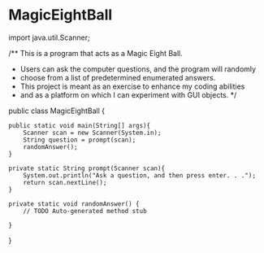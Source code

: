 # MagicEightBall

import java.util.Scanner;

/** This is a program that acts as a Magic Eight Ball. 
 * Users can ask the computer questions, and the program will randomly 
 * choose from a list of predetermined enumerated answers.
 * This project is meant as an exercise to enhance my coding abilities
 * and as a platform on which I can experiment with GUI objects.
 */

public class MagicEightBall {
	
	public static void main(String[] args){
		Scanner scan = new Scanner(System.in);
		String question = prompt(scan);
		randomAnswer();
	}

	private static String prompt(Scanner scan){
		System.out.println("Ask a question, and then press enter. . .");
		return scan.nextLine();
	}
	
	private static void randomAnswer() {
		// TODO Auto-generated method stub
		
	}
}
